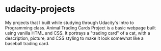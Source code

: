 # udacity-projects
My projects that I built while studying through Udacity's Intro to Programming class.
Animal Trading Cards Project is a basic webpage built using vanilla HTML and CSS. It portrays a "trading card" of a cat, with a description, picture, and CSS styling to make it look somewhat like a baseball trading card.
